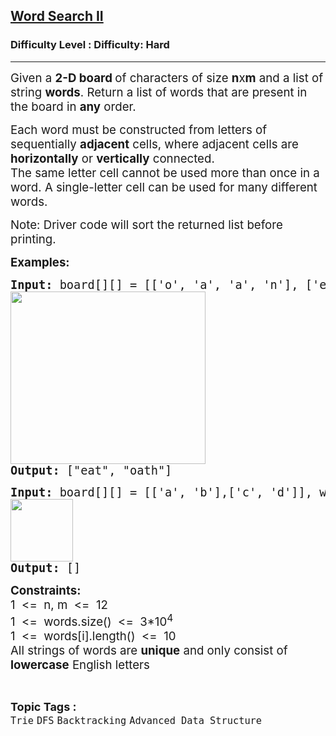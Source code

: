 <h2><a href="https://www.geeksforgeeks.org/problems/word-search-ii/1?page=1&difficulty=Hard&status=unsolved&sortBy=submissions">Word Search II</a></h2><h3>Difficulty Level : Difficulty: Hard</h3><hr><div class="problems_problem_content__Xm_eO"><p><span style="font-size: 14pt;">Given a <strong>2-D board </strong>of characters of size <strong>n</strong>x<strong>m</strong> and a list of string <strong>words</strong>. Return a list of words that are present in the board in <strong>any</strong> order.</span></p>
<p><span style="font-size: 14pt;">Each word must be constructed from letters of sequentially <strong>adjacent</strong> cells, where adjacent cells are <strong>horizontally</strong> or <strong>vertically</strong> connected.&nbsp;<br>The same letter cell cannot be used more than once in a word. A single-letter cell can be used for many different words.</span></p>
<p><span style="font-size: 14pt;">Note: Driver code will sort the returned list before printing.</span></p>
<p><strong><span style="font-size: 14pt;">Examples:</span></strong></p>
<pre><strong><span style="font-size: 14pt;">Input: </span></strong><span style="font-size: 14pt;">board[][] = [['o', 'a', 'a', 'n'], ['e', 't', 'a', 'e'], ['i', 'h', 'k', 'r'], ['i', 'f', 'l', 'v']], words[] = ["oath", "pea", "eat", "rain"]<br><img src="https://media.geeksforgeeks.org/img-practice/prod/addEditProblem/876764/Web/Other/blobid0_1732516922.jpg" width="312" height="276"><br><strong>Output: </strong>["eat", "oath"]<br></span></pre>
<pre><strong><span style="font-size: 14pt;">Input:</span></strong><span style="font-size: 14pt;"> board[][] = [['a', 'b'],['c', 'd']], words[] = ["abcb"]<br><img src="https://media.geeksforgeeks.org/img-practice/prod/addEditProblem/876764/Web/Other/blobid0_1732517302.jpg" height="100"><br><strong>Output: </strong>[]</span></pre>
<p><strong><span style="font-size: 14pt;">Constraints:<br></span></strong><span style="font-size: 14pt;">1&nbsp; &lt;=&nbsp; n, m&nbsp; &lt;=&nbsp; 12</span><span style="font-size: 14pt;"><br>1&nbsp; &lt;=&nbsp; words.size() &nbsp;&lt;=&nbsp; 3*10<sup>4</sup><br>1&nbsp; &lt;=&nbsp; words[i].length() &nbsp;&lt;=&nbsp; 10<br>All strings of words are <strong>unique</strong> and only consist of <strong>lowercase</strong> English letters</span></p></div><br><p><span style=font-size:18px><strong>Topic Tags : </strong><br><code>Trie</code>&nbsp;<code>DFS</code>&nbsp;<code>Backtracking</code>&nbsp;<code>Advanced Data Structure</code>&nbsp;
